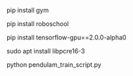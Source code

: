 pip install gym

pip install roboschool

pip install tensorflow-gpu==2.0.0-alpha0

sudo apt install libpcre16-3

python pendulam_train_script.py